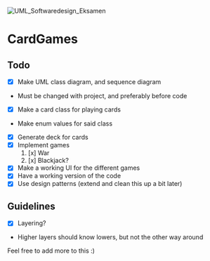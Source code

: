 ![UML_Softwaredesign_Eksamen](https://user-images.githubusercontent.com/56083504/204175986-313aad4b-dfce-4353-a9c4-0416a8faed76.png)


# CardGames
## Todo
* [x] Make UML class diagram, and sequence diagram  
* Must be changed with project, and preferably before code
* [x] Make a card class for playing cards
* Make enum values for said class
* [x] Generate deck for cards
* [x] Implement games
    1. [x] War
    2. [x] Blackjack?
* [x] Make a working UI for the different games
* [x] Have a working version of the code
* [x] Use design patterns (extend and clean this up a bit later)
## Guidelines
* [x] Layering?
* Higher layers should know lowers, but not the other way around

Feel free to add more to this :)
